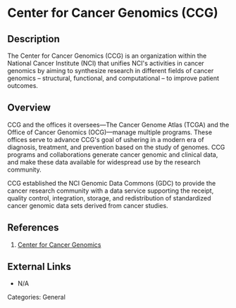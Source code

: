 # Center for Cancer Genomics (CCG) #
## Description ##
The Center for Cancer Genomics (CCG) is an organization within the National Cancer Institute (NCI) that unifies NCI's activities in cancer genomics by aiming to synthesize research in different fields of cancer genomics – structural, functional, and computational – to improve patient outcomes.

## Overview ##
CCG and the offices it oversees—The Cancer Genome Atlas (TCGA) and the Office of Cancer Genomics (OCG)—manage multiple programs. These offices serve to advance CCG's goal of ushering in a modern era of diagnosis, treatment, and prevention based on the study of genomes.
CCG programs and collaborations generate cancer genomic and clinical data, and make these data available for widespread use by the research community.

CCG established the NCI Genomic Data Commons (GDC) to provide the cancer research community with a data service supporting the receipt, quality control, integration, storage, and redistribution of standardized cancer genomic data sets derived from cancer studies.

## References ##
1. [Center for Cancer Genomics](https://www.cancer.gov/about-nci/organization/ccg)

## External Links ##
* N/A

Categories: General
